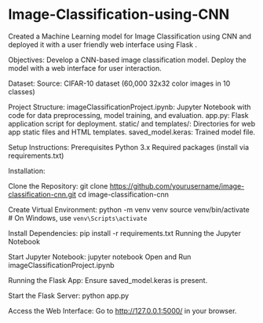 # Image-Classification-using-CNN
Created a Machine Learning model for Image Classification using CNN and deployed it with a user friendly web interface using Flask .








Objectives:
Develop a CNN-based image classification model.
Deploy the model with a web interface for user interaction.

Dataset:
Source: CIFAR-10 dataset (60,000 32x32 color images in 10 classes)

Project Structure:
imageClassificationProject.ipynb: Jupyter Notebook with code for data preprocessing, model training, and evaluation.
app.py: Flask application script for deployment.
static/ and templates/: Directories for web app static files and HTML templates.
saved_model.keras: Trained model file.

Setup Instructions:
Prerequisites
Python 3.x
Required packages (install via requirements.txt)


Installation:

Clone the Repository:
git clone https://github.com/yourusername/image-classification-cnn.git
cd image-classification-cnn

Create Virtual Environment:
python -m venv venv
source venv/bin/activate  # On Windows, use `venv\Scripts\activate`

Install Dependencies:
pip install -r requirements.txt
Running the Jupyter Notebook

Start Jupyter Notebook:
jupyter notebook
Open and Run imageClassificationProject.ipynb

Running the Flask App:
Ensure saved_model.keras is present.

Start the Flask Server:
python app.py

Access the Web Interface:
Go to http://127.0.0.1:5000/ in your browser.
